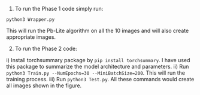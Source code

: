 1) To run the Phase 1 code simply run:

`python3 Wrapper.py`

This will run the Pb-Lite algorithm on all the 10 images and will also create appropriate images.

2) To run the Phase 2 code:

i) Install torchsummary package by `pip install torchsummary`. I have used this package to summarize the model architecture and parameters.
ii) Run `python3 Train.py --NumEpochs=30 --MiniBatchSize=200`. This will run the training process.
iii) Run `python3 Test.py`. All these commands would create all images shown in the figure.


